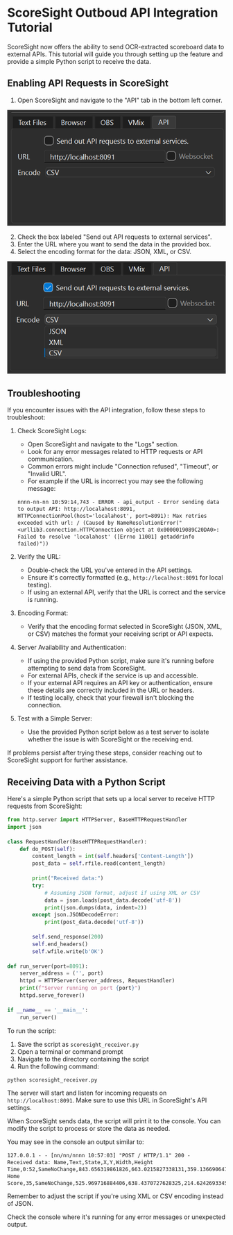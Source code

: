 # ScoreSight Outboud API Integration Tutorial

ScoreSight now offers the ability to send OCR-extracted scoreboard data to external APIs. This tutorial will guide you through setting up the feature and provide a simple Python script to receive the data.

## Enabling API Requests in ScoreSight

1. Open ScoreSight and navigate to the "API" tab in the bottom left corner.

![alt text](image-21.png)

2. Check the box labeled "Send out API requests to external services".
3. Enter the URL where you want to send the data in the provided box.
4. Select the encoding format for the data: JSON, XML, or CSV.

![alt text](image-22.png)

## Troubleshooting

If you encounter issues with the API integration, follow these steps to troubleshoot:

1. Check ScoreSight Logs:
   - Open ScoreSight and navigate to the "Logs" section.
   - Look for any error messages related to HTTP requests or API communication.
   - Common errors might include "Connection refused", "Timeout", or "Invalid URL".
   - For example if the URL is incorrect you may see the following message:
   ```
   nnnn-nn-nn 10:59:14,743 - ERROR - api_output - Error sending data to output API: http://localahost:8091, HTTPConnectionPool(host='localahost', port=8091): Max retries exceeded with url: / (Caused by NameResolutionError("<urllib3.connection.HTTPConnection object at 0x0000019089C20DA0>: Failed to resolve 'localahost' ([Errno 11001] getaddrinfo failed)"))
   ```

2. Verify the URL:
   - Double-check the URL you've entered in the API settings.
   - Ensure it's correctly formatted (e.g., `http://localhost:8091` for local testing).
   - If using an external API, verify that the URL is correct and the service is running.

3. Encoding Format:
   - Verify that the encoding format selected in ScoreSight (JSON, XML, or CSV) matches the format your receiving script or API expects.

4. Server Availability and Authentication:
   - If using the provided Python script, make sure it's running before attempting to send data from ScoreSight.
   - For external APIs, check if the service is up and accessible.
   - If your external API requires an API key or authentication, ensure these details are correctly included in the URL or headers.
   - If testing locally, check that your firewall isn't blocking the connection.

5. Test with a Simple Server:
   - Use the provided Python script below as a test server to isolate whether the issue is with ScoreSight or the receiving end.

If problems persist after trying these steps, consider reaching out to ScoreSight support for further assistance.

## Receiving Data with a Python Script

Here's a simple Python script that sets up a local server to receive HTTP requests from ScoreSight:

```python
from http.server import HTTPServer, BaseHTTPRequestHandler
import json

class RequestHandler(BaseHTTPRequestHandler):
    def do_POST(self):
        content_length = int(self.headers['Content-Length'])
        post_data = self.rfile.read(content_length)
        
        print("Received data:")
        try:
            # Assuming JSON format, adjust if using XML or CSV
            data = json.loads(post_data.decode('utf-8'))
            print(json.dumps(data, indent=2))
        except json.JSONDecodeError:
            print(post_data.decode('utf-8'))
        
        self.send_response(200)
        self.end_headers()
        self.wfile.write(b'OK')

def run_server(port=8091):
    server_address = ('', port)
    httpd = HTTPServer(server_address, RequestHandler)
    print(f"Server running on port {port}")
    httpd.serve_forever()

if __name__ == '__main__':
    run_server()
```

To run the script:

1. Save the script as `scoresight_receiver.py`
2. Open a terminal or command prompt
3. Navigate to the directory containing the script
4. Run the following command:

```
python scoresight_receiver.py
```

The server will start and listen for incoming requests on `http://localhost:8091`. Make sure to use this URL in ScoreSight's API settings.

When ScoreSight sends data, the script will print it to the console. You can modify the script to process or store the data as needed.

You may see in the console an output similar to:

```
127.0.0.1 - - [nn/nn/nnnn 10:57:03] "POST / HTTP/1.1" 200 -
Received data: Name,Text,State,X,Y,Width,Height
Time,0:52,SameNoChange,843.656319861826,663.0215827338131,359.13669064748206,207.19424460431662
Home Score,35,SameNoChange,525.969716884406,638.4370727628325,214.62426933453253,175.27648662320166
```

Remember to adjust the script if you're using XML or CSV encoding instead of JSON.

Check the console where it's running for any error messages or unexpected output.